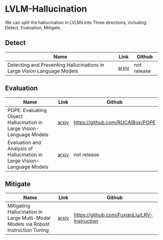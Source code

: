 ﻿# LVLM-Hallucination
We can split the hallucination in LVLMs into Three directions, including Detect, Evaluation, Mitigate.

## Detect
|  Name   | Link  | Github|
|  ----  | ----  | ----|
| Detecting and Preventing Hallucinations in Large Vision Language Models  | [arxiv](https://arxiv.org/abs/2308.06394) | not release |
## Evaluation
|  Name   | Link  | Github|
|  ----  | ----  | ----|
| POPE:  Evaluating Object Hallucination in Large Vision-Language Models   | [arxiv](https://arxiv.org/abs/2305.10355) | https://github.com/RUCAIBox/POPE |
| Evaluation and Analysis of Hallucination in Large Vision-Language Models  | [arxiv](https://arxiv.org/abs/2308.15126) | not release |
## Mitigate
|  Name   | Link  | Github|
|  ----  | ----  | ----|
| Mitigating Hallucination in Large Multi-Modal Models via Robust Instruction Tuning   | [arxiv](http://arxiv.org/abs/2306.14565) | https://github.com/FuxiaoLiu/LRV-Instruction |
